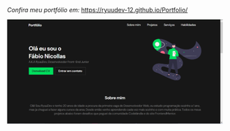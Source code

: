 *Confira meu portfólio em:* https://ryuudev-12.github.io/Portfolio/

<img src="imgs/portfolio-tumbnail.PNG">
